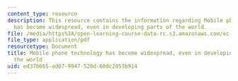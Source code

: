 ```yaml
---
content_type: resource
description: This resource contains the information regarding Mobile phone technology
  has become widespread, even in developing parts of the world.
file: /media/https%3A/open-learning-course-data-rc.s3.amazonaws.com/ec-s11-engineering-capacity-in-community-based-healthcare-fall-2005/ed37b665ad079947520d60dc2853b914_MITEC_S11F05_hw3_artaccess.pdf
file_type: application/pdf
resourcetype: Document
title: Mobile phone technology has become widespread, even in developing parts of
  the world
uid: ed37b665-ad07-9947-520d-60dc2853b914
---
```

